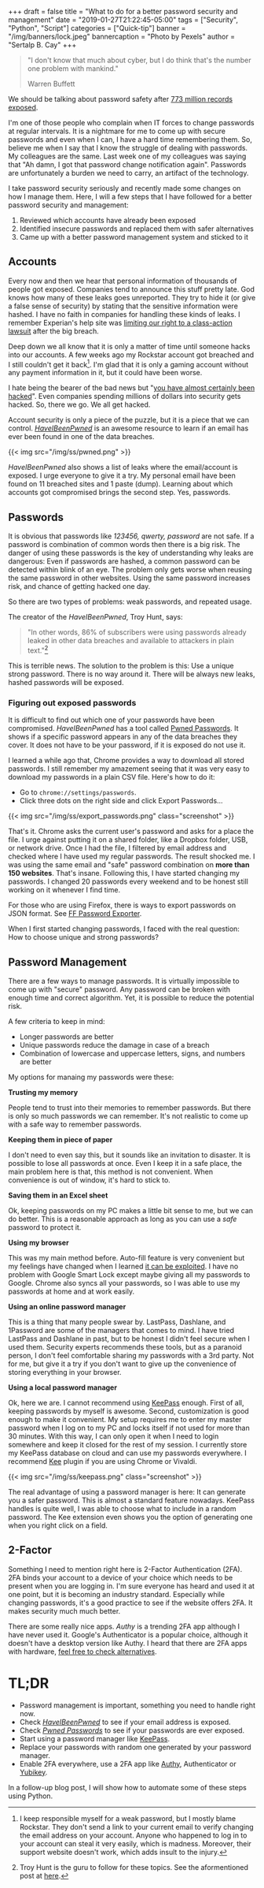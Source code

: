 +++
draft = false
title = "What to do for a better password security and management"
date = "2019-01-27T21:22:45-05:00"
tags = ["Security", "Python", "Script"]
categories = ["Quick-tip"]
banner = "/img/banners/lock.jpeg"
bannercaption = "Photo by Pexels"
author = "Sertalp B. Cay"
+++

> "I don't know that much about cyber, but I do think that's the number one problem with mankind."
> 
> Warren Buffett


We should be talking about password safety after [773 million records exposed][Col1].

I'm one of those people who complain when IT forces to change passwords at regular intervals.
It is a nightmare for me to come up with secure passwords and even when I can, I have a hard time remembering them.
So, believe me when I say that I know the struggle of dealing with passwords.
My colleagues are the same.
Last week one of my colleagues was saying that "Ah damn, I got that password change notification again".
Passwords are unfortunately a burden we need to carry, an artifact of the technology.

I take password security seriously and recently made some changes on how I manage them.
Here, I will a few steps that I have followed for a better password security and management:

1.  Reviewed which accounts have already been exposed
2.  Identified insecure passwords and replaced them with safer alternatives
3.  Came up with a better password management system and sticked to it

## Accounts

Every now and then we hear that personal information of thousands of people got exposed.
Companies tend to announce this stuff pretty late.
God knows how many of these leaks goes unreported.
They try to hide it (or give a false sense of security) by stating that the sensitive information were hashed.
I have no faith in companies for handling these kinds of leaks.
I remember Experian's help site was [limiting our right to a class-action lawsuit][EX] after the big breach.

Deep down we all know that it is only a matter of time until someone hacks into our accounts.
A few weeks ago my Rockstar account got breached and I still couldn't get it back[^1].
I'm glad that it is only a gaming account without any payment information in it, but it could have been worse.

I hate being the bearer of the bad news but "[you have almost certainly been hacked][NW]".
Even companies spending millions of dollars into security gets hacked.
So, there we go.
We all get hacked.

Account security is only a piece of the puzzle, but it is a piece that we can control.
[*HaveIBeenPwned*][HIBP] is an awesome resource to learn if an email has ever been found in one of the data breaches.

{{< img src="/img/ss/pwned.png" >}}

*HaveIBeenPwned* also shows a list of leaks where the email/account is exposed.
I urge everyone to give it a try.
My personal email have been found on 11 breached sites and 1 paste (dump).
Learning about which accounts got compromised brings the second step.
Yes, passwords.

## Passwords

It is obvious that passwords like *123456, qwerty, password* are not safe.
If a password is combination of common words then there is a big risk.
The danger of using these passwords is the key of understanding why leaks are dangerous:
Even if passwords are hashed, a common password can be detected within blink of an eye.
The problem only gets worse when reusing the same password in other websites.
Using the same password increases risk, and chance of getting hacked one day.

So there are two types of problems: weak passwords, and repeated usage.

The creator of the *HaveIBeenPwned*, Troy Hunt, says:

> "In other words, 86% of subscribers were using passwords already leaked in other data breaches and available to attackers in plain text."[^2]

This is terrible news.
The solution to the problem is this: Use a unique strong password.
There is no way around it.
There will be always new leaks, hashed passwords will be exposed.

### Figuring out exposed passwords

It is difficult to find out which one of your passwords have been compromised.
*HaveIBeenPwned* has a tool called [Pwned Passwords][PP].
It shows if a specific password appears in any of the data breaches they cover.
It does not have to be your password, if it is exposed do not use it.

I learned a while ago that, Chrome provides a way to download all stored passwords.
I still remember my amazement seeing that it was very easy to download my passwords in a plain CSV file.
Here's how to do it:

- Go to `chrome://settings/passwords`. 
- Click three dots on the right side and click Export Passwords...

{{< img src="/img/ss/export_passwords.png" class="screenshot" >}}

That's it.
Chrome asks the current user's password and asks for a place the file.
I urge against putting it on a shared folder, like a Dropbox folder, USB, or network drive.
Once I had the file, I filtered by email address and checked where I have used my regular passwords.
The result shocked me.
I was using the same email and "safe" password combination on **more than 150 websites**.
That's insane.
Following this, I have started changing my passwords.
I changed 20 passwords every weekend and to be honest still working on it whenever I find time.

For those who are using Firefox, there is ways to export passwords on JSON format.
See [FF Password Exporter][FFP].

When I first started changing passwords, I faced with the real question:
How to choose unique and strong passwords?

## Password Management

There are a few ways to manage passwords.
It is virtually impossible to come up with "secure" password.
Any password can be broken with enough time and correct algorithm.
Yet, it is possible to reduce the potential risk.

A few criteria to keep in mind:

- Longer passwords are better
- Unique passwords reduce the damage in case of a breach
- Combination of lowercase and uppercase letters, signs, and numbers are better

My options for manaing my passwords were these:

**Trusting my memory**

People tend to trust into their memories to remember passwords.
But there is only so much passwords we can remember.
It's not realistic to come up with a safe way to remember passwords.

**Keeping them in piece of paper**

I don't need to even say this, but it sounds like an invitation to disaster.
It is possible to lose all passwords at once.
Even I keep it in a safe place, the main problem here is that, this method is not convenient.
When convenience is out of window, it's hard to stick to.

**Saving them in an Excel sheet**

Ok, keeping passwords on my PC makes a little bit sense to me, but we can do better.
This is a reasonable approach as long as you can use a *safe* password to protect it.

**Using my browser**

This was my main method before.
Auto-fill feature is  very convenient but my feelings have changed when I learned [it can be exploited][CHR].
I have no problem with Google Smart Lock except maybe giving all my passwords to Google.
Chrome also syncs all your passwords, so I was able to use my passwords at home and at work easily.

**Using an online password manager**

This is a thing that many people swear by.
LastPass, Dashlane, and 1Password are some of the managers that comes to mind.
I have tried LastPass and Dashlane in past, but to be honest I didn't feel secure when I used them.
Security experts recommends these tools, but as a paranoid person, I don't feel comfortable sharing my passwords with a 3rd party.
Not for me, but give it a try if you don't want to give up the convenience of storing everything in your browser.

**Using a local password manager**

Ok, here we are.
I cannot recommend using [KeePass][KPas] enough.
First of all, keeping passwords by myself is awesome.
Second, customization is good enough to make it convenient.
My setup requires me to enter my master password when I log on to my PC and locks itself if not used for more than 30 minutes.
With this way, I can only open it when I need to login somewhere and keep it closed for the rest of my session.
I currently store my KeePass database on cloud and can use my passwords everywhere.
I recommend [Kee][] plugin if you are using Chrome or Vivaldi.

{{< img src="/img/ss/keepass.png" class="screenshot" >}}

The real advantage of using a password manager is here:
It can generate you a safer password.
This is almost a standard feature nowadays.
KeePass handles is quite well, I was able to choose what to include in a random password.
The Kee extension even shows you the option of generating one when you right click on a field.

## 2-Factor

Something I need to mention right here is 2-Factor Authentication (2FA).
2FA binds your account to a device of your choice which needs to be present when you are logging in.
I'm sure everyone has heard and used it at one point, but it is becoming an industry standard.
Especially while changing passwords, it's a good practice to see if the website offers 2FA.
It makes security much much better.

There are some really nice apps.
*Authy* is a trending 2FA app although I have never used it.
Google's Authenticator is a popular choice, although it doesn't have a desktop version like Authy.
I heard that there are 2FA apps with hardware, [feel free to check alternatives](https://www.cloudwards.net/best-2fa-apps/).

# TL;DR

- Password management is important, something you need to handle right now.
- Check *[HaveIBeenPwned][HIBP]* to see if your email address is exposed.
- Check *[Pwned Passwords][PP]* to see if your passwords are ever exposed.
- Start using a password manager like [KeePass][KPas].
- Replace your passwords with random one generated by your password manager.
- Enable 2FA everywhere, use a 2FA app like [Authy][AU], Authenticator or [Yubikey][YB].

In a follow-up blog post, I will show how to automate some of these steps using Python.


[Col1]: https://www.wired.com/story/collection-one-breach-email-accounts-passwords/ "Wired's story on the issue"
[NW]:   https://theweek.com/articles/730439/have-almost-certainly-been-hacked
[HIBP]: https://haveibeenpwned.com/
[PP]:   https://haveibeenpwned.com/Passwords
[FFP]:  https://github.com/kspearrin/ff-password-exporter
[KPas]: https://keepass.info/
[Kee]:  https://www.kee.pm/
[AU]:   https://authy.com/
[CHR]:  https://gizmodo.com/autofill-on-chrome-and-safari-can-give-hackers-access-t-1791030208
[EX]:   https://www.businessinsider.com/equifax-help-site-mandatory-arbitration-clause-waive-right-to-class-action-lawsuit-2017-9
[YB]:   https://www.yubico.com/products/yubikey-hardware/
[^1]:   I keep responsible myself for a weak password, but I mostly blame Rockstar.
        They don't send a link to your current email to verify changing the email address on your account.
        Anyone who happened to log in to your account can steal it very easily, which is madness.
        Moreover, their support website doesn't work, which adds insult to the injury.
[^2]:   Troy Hunt is the guru to follow for these topics.
        See the aformentioned post at [here](https://www.troyhunt.com/86-of-passwords-are-terrible-and-other-statistics/).